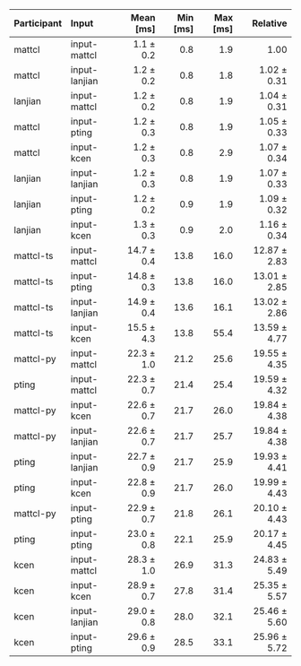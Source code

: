 | Participant | Input | Mean [ms] | Min [ms] | Max [ms] | Relative |
|:---|:---|---:|---:|---:|---:|
| mattcl | input-mattcl | 1.1 ± 0.2 | 0.8 | 1.9 | 1.00 |
| mattcl | input-lanjian | 1.2 ± 0.2 | 0.8 | 1.8 | 1.02 ± 0.31 |
| lanjian | input-mattcl | 1.2 ± 0.2 | 0.8 | 1.9 | 1.04 ± 0.31 |
| mattcl | input-pting | 1.2 ± 0.3 | 0.8 | 1.9 | 1.05 ± 0.33 |
| mattcl | input-kcen | 1.2 ± 0.3 | 0.8 | 2.9 | 1.07 ± 0.34 |
| lanjian | input-lanjian | 1.2 ± 0.3 | 0.8 | 1.9 | 1.07 ± 0.33 |
| lanjian | input-pting | 1.2 ± 0.2 | 0.9 | 1.9 | 1.09 ± 0.32 |
| lanjian | input-kcen | 1.3 ± 0.3 | 0.9 | 2.0 | 1.16 ± 0.34 |
| mattcl-ts | input-mattcl | 14.7 ± 0.4 | 13.8 | 16.0 | 12.87 ± 2.83 |
| mattcl-ts | input-pting | 14.8 ± 0.3 | 13.8 | 16.0 | 13.01 ± 2.85 |
| mattcl-ts | input-lanjian | 14.9 ± 0.4 | 13.6 | 16.1 | 13.02 ± 2.86 |
| mattcl-ts | input-kcen | 15.5 ± 4.3 | 13.8 | 55.4 | 13.59 ± 4.77 |
| mattcl-py | input-mattcl | 22.3 ± 1.0 | 21.2 | 25.6 | 19.55 ± 4.35 |
| pting | input-mattcl | 22.3 ± 0.7 | 21.4 | 25.4 | 19.59 ± 4.32 |
| mattcl-py | input-kcen | 22.6 ± 0.7 | 21.7 | 26.0 | 19.84 ± 4.38 |
| mattcl-py | input-lanjian | 22.6 ± 0.7 | 21.7 | 25.7 | 19.84 ± 4.38 |
| pting | input-lanjian | 22.7 ± 0.9 | 21.7 | 25.9 | 19.93 ± 4.41 |
| pting | input-kcen | 22.8 ± 0.9 | 21.7 | 26.0 | 19.99 ± 4.43 |
| mattcl-py | input-pting | 22.9 ± 0.7 | 21.8 | 26.1 | 20.10 ± 4.43 |
| pting | input-pting | 23.0 ± 0.8 | 22.1 | 25.9 | 20.17 ± 4.45 |
| kcen | input-mattcl | 28.3 ± 1.0 | 26.9 | 31.3 | 24.83 ± 5.49 |
| kcen | input-kcen | 28.9 ± 0.7 | 27.8 | 31.4 | 25.35 ± 5.57 |
| kcen | input-lanjian | 29.0 ± 0.8 | 28.0 | 32.1 | 25.46 ± 5.60 |
| kcen | input-pting | 29.6 ± 0.9 | 28.5 | 33.1 | 25.96 ± 5.72 |
